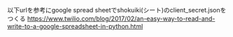 以下urlを参考にgoogle spread sheetでshokuiki(シート)のclient_secret.jsonをつくる
https://www.twilio.com/blog/2017/02/an-easy-way-to-read-and-write-to-a-google-spreadsheet-in-python.html
